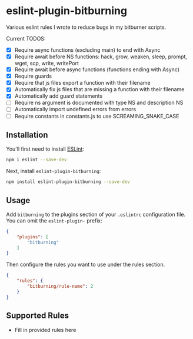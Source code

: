 # eslint-plugin-bitburning

Various eslint rules I wrote to reduce bugs in my bitburner scripts.

Current TODOS:

- [x] Require async functions (excluding main) to end with Async
- [x] Require await before NS functions: hack, grow, weaken, sleep, prompt, wget, scp, write, writePort
- [x] Require await before async functions (functions ending with Async)
- [x] Require guards
- [x] Require that js files export a function with their filename
- [x] Automatically fix js files that are missing a function with their filename
- [x] Automatically add guard statements
- [ ] Require ns argument is documented with type NS and description NS
- [ ] Automatically import undefined errors from errors
- [ ] Require constants in constants.js to use SCREAMING_SNAKE_CASE

## Installation

You'll first need to install [ESLint](https://eslint.org/):

```sh
npm i eslint --save-dev
```

Next, install `eslint-plugin-bitburning`:

```sh
npm install eslint-plugin-bitburning --save-dev
```

## Usage

Add `bitburning` to the plugins section of your `.eslintrc` configuration file. You can omit the `eslint-plugin-` prefix:

```json
{
    "plugins": [
        "bitburning"
    ]
}
```


Then configure the rules you want to use under the rules section.

```json
{
    "rules": {
        "bitburning/rule-name": 2
    }
}
```

## Supported Rules

* Fill in provided rules here


